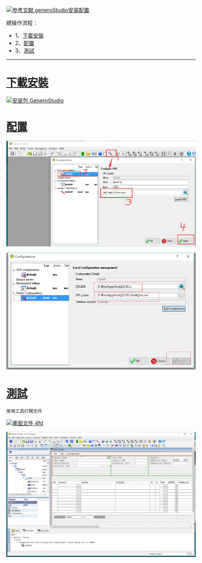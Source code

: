 [![](https://img.shields.io/badge/参考文献-generoStudio安装配置-yellow.svg "参考文献 generoStudio安装配置")](https://wenku.baidu.com/view/7894477402768e9951e738a5.html)

總操作流程：
- 1、[下載安裝](#gbl-01)
- 2、[配置](#gbl-02)
- 3、[測試](#gbl-03)
***

# <a name="gbl-01" href="#" >下載安裝</a>


[![](https://img.shields.io/badge/安装包-GeneroStudio-green.svg "安装包 GeneroStudio")](https://pan.baidu.com/s/1UjRZ1LoLjmjdM4plC2iVzw)


# <a name="gbl-02" href="#" >配置</a>
![](image/4-1.png)

![](image/4-2.png)

# <a name="gbl-03" href="#" >測試</a>

`使用工具打開文件`

[![](https://img.shields.io/badge/畫面文件-4fd-green.svg "畫面文件 4fd")](https://pan.baidu.com/s/1lHX6KgGgCwjOwDahRVFpsQ)

![](image/4-3.png)